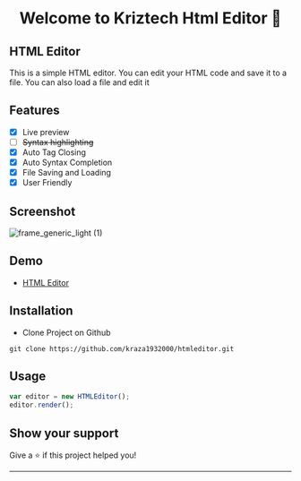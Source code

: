 <h1 align="center">Welcome to Kriztech Html Editor  👋</h1>  

## HTML Editor
This is a simple HTML editor. You can edit your HTML code and save it to a file. You can also load a file and edit it
## Features
* [x] Live preview
* [ ] ~~Syntax highlighting~~
* [x] Auto Tag Closing
* [x] Auto Syntax Completion
* [x] File Saving and Loading 
* [x] User Friendly
## Screenshot 
![frame_generic_light (1)](kraza1932000.github.io/htmleditor/scr.png)

## Demo
- [HTML Editor](https://kraza1932000.github.io/htmleditor)

## Installation
* Clone Project on Github
```
git clone https://github.com/kraza1932000/htmleditor.git
```
## Usage
```javascript
var editor = new HTMLEditor();
editor.render();
```


## Show your support
Give a ⭐️ if this project helped you!

***
